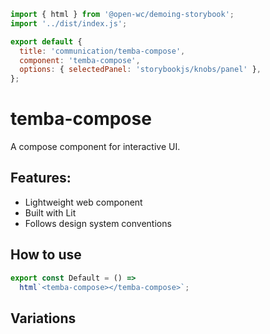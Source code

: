 ```js script
import { html } from '@open-wc/demoing-storybook';
import '../dist/index.js';

export default {
  title: 'communication/temba-compose',
  component: 'temba-compose',
  options: { selectedPanel: 'storybookjs/knobs/panel' },
};
```

# temba-compose

A compose component for interactive UI.

## Features:

- Lightweight web component
- Built with Lit
- Follows design system conventions

## How to use

```js preview-story
export const Default = () =>
  html`<temba-compose></temba-compose>`;
```

## Variations

